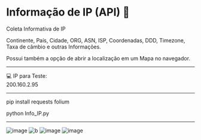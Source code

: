 # Informação de IP (API) 🧭
Coleta Informativa de IP

Continente, País, Cidade, ORG, ASN, ISP, Coordenadas, DDD, Timezone, Taxa de câmbio e outras Informações.

Possui também a opção de abrir a localização em um Mapa no navegador.

-------------------------

💻 IP para Teste: <br> 200.160.2.95 

-------
pip install requests folium<br>

python Info_IP.py <br>

------------------------
![image](https://github.com/GiovanniMatos/Informacao_IP/assets/99231397/d007e5d8-4f58-4c33-bbf1-6a8ddcd9d280)
![b](https://github.com/GiovanniMatos/Informacao_IP/assets/99231397/b228608b-48fe-47bd-aaf9-783e664f9d33)
![image](https://github.com/GiovanniMatos/Informacao_IP/assets/99231397/bb59c951-fa26-4d70-b248-1ec0da123e5c)
![image](https://github.com/GiovanniMatos/Informacao_IP/assets/99231397/ead1a344-435d-48e2-81b7-dfef9be87825)








